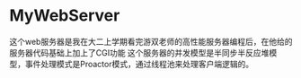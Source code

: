 # MyWebServer
这个web服务器是我在大二上学期看完游双老师的高性能服务器编程后，在他给的服务器代码基础上加上了CGI功能
这个服务器的并发模型是半同步半反应堆模型，事件处理模式是Proactor模式，通过线程池来处理客户端逻辑的。
